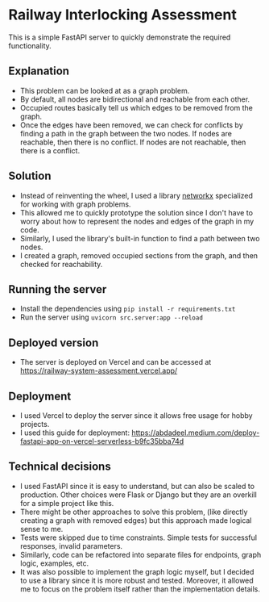 # Railway Interlocking Assessment

This is a simple FastAPI server to quickly demonstrate the required functionality.

## Explanation
- This problem can be looked at as a graph problem.
- By default, all nodes are bidirectional and reachable from each other.
- Occupied routes basically tell us which edges to be removed from the graph.
- Once the edges have been removed, we can check for conflicts by finding a path in the graph between the two nodes. If nodes are reachable, then there is no conflict. If nodes are not reachable, then there is a conflict.

## Solution
- Instead of reinventing the wheel, I used a library [networkx](https://github.com/networkx/networkx) specialized for working with graph problems.
- This allowed me to quickly prototype the solution since I don't have to worry about how to represent the nodes and edges of the graph in my code.
- Similarly, I used the library's built-in function to find a path between two nodes.
- I created a graph, removed occupied sections from the graph, and then checked for reachability.

## Running the server
- Install the dependencies using `pip install -r requirements.txt`
- Run the server using `uvicorn src.server:app --reload`

## Deployed version
- The server is deployed on Vercel and can be accessed at https://railway-system-assessment.vercel.app/

## Deployment
- I used Vercel to deploy the server since it allows free usage for hobby projects.
- I used this guide for deployment: https://abdadeel.medium.com/deploy-fastapi-app-on-vercel-serverless-b9fc35bba74d

## Technical decisions
- I used FastAPI since it is easy to understand, but can also be scaled to production. Other choices were Flask or Django but they are an overkill for a simple project like this.
- There might be other approaches to solve this problem, (like directly creating a graph with removed edges) but this approach made logical sense to me.
- Tests were skipped due to time constraints. Simple tests for successful responses, invalid parameters.
- Similarly, code can be refactored into separate files for endpoints, graph logic, examples, etc.
- It was also possible to implement the graph logic myself, but I decided to use a library since it is more robust and tested. Moreover, it allowed me to focus on the problem itself rather than the implementation details.
